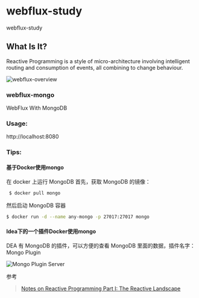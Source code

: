 # webflux-study
webflux-study

## What Is It?
Reactive Programming is a style of micro-architecture involving intelligent routing and consumption of events, all combining to change behaviour. 

![webflux-overview](https://docs.spring.io/spring-framework/docs/5.0.0.BUILD-SNAPSHOT/spring-framework-reference/html/images/webflux-overview.png)

### webflux-mongo
WebFlux With MongoDB

### Usage:      
http://localhost:8080


### Tips:
#### 基于Docker使用mongo

在 docker 上运行 MongoDB
首先，获取 MongoDB 的镜像：
```bash
 $ docker pull mongo
```
然后启动 MongoDB 容器
```bash
$ docker run -d --name any-mongo -p 27017:27017 mongo
```
#### Idea下的一个插件Docker使用mongo   

DEA 有 MongoDB 的插件，可以方便的查看 MongoDB 里面的数据，插件名字：Mongo Plugin   

![Mongo Plugin Server](http://images2017.cnblogs.com/blog/280044/201712/280044-20171222111839740-1709953968.png)




参考
>[Notes on Reactive Programming Part I: The Reactive Landscape](https://spring.io/blog/2016/06/07/notes-on-reactive-programming-part-i-the-reactive-landscape)